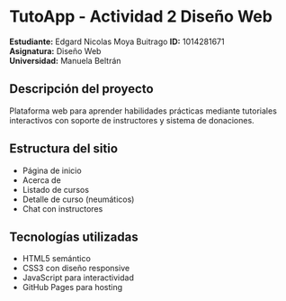 # TutoApp - Actividad 2 Diseño Web

**Estudiante:** Edgard Nicolas Moya Buitrago
**ID:** 1014281671  
**Asignatura:** Diseño Web  
**Universidad:** Manuela Beltrán

## Descripción del proyecto
Plataforma web para aprender habilidades prácticas mediante tutoriales interactivos con soporte de instructores y sistema de donaciones.

## Estructura del sitio
- Página de inicio
- Acerca de
- Listado de cursos
- Detalle de curso (neumáticos)
- Chat con instructores

## Tecnologías utilizadas
- HTML5 semántico
- CSS3 con diseño responsive
- JavaScript para interactividad
- GitHub Pages para hosting



